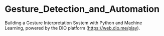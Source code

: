 # Gesture_Detection_and_Automation
Building a Gesture Interpretation System with Python and Machine Learning, powered by the DIO platform (https://web.dio.me/play).

